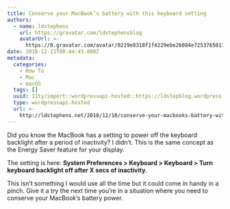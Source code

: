 ```yaml
---
title: Conserve your MacBook’s battery with this keyboard setting
authors:
  - name: ldstephens
    url: https://gravatar.com/ldstephensblog
    avatarUrl: >-
      https://0.gravatar.com/avatar/0219e8318f1f4229ebe26084e7253765017f43ca0c631be37dc6d0b8ad6e40a4?s=96&d=identicon&r=G
date: 2018-12-11T00:44:43.000Z
metadata:
  categories:
    - How To
    - Mac
    - macOS
  tags: []
  uuid: 11ty/import::wordpressapi-hosted::https://ldstepblog.wordpress.com/?p=1640
  type: wordpressapi-hosted
  url: >-
    http://ldstephens.net/2018/12/10/conserve-your-macbooks-battery-with-this-keyboard-setting/
---
```

Did you know the MacBook has a setting to power off the keyboard backlight after a period of inactivity? I didn’t. This is the same concept as the Energy Saver feature for your display.

The setting is here: **System Preferences > Keyboard > Keyboard > Turn keyboard backlight off after X secs of inactivity**.

This isn’t something I would use all the time but it could come in handy in a pinch. Give it a try the next time you’re in a situation where you need to conserve your MacBook’s battery power.